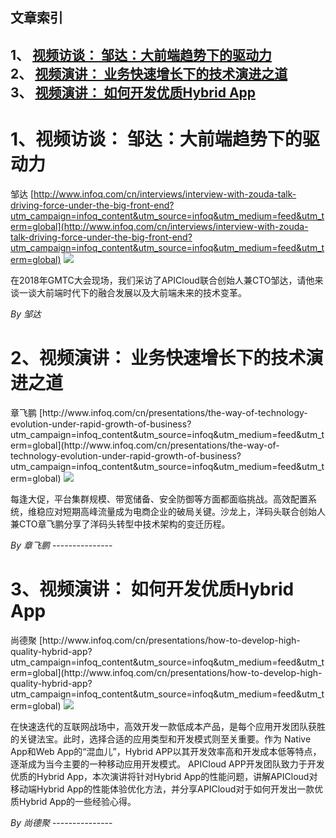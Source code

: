 ## 文章索引
1、 <a href="#1视频访谈-邹达大前端趋势下的驱动力" >视频访谈： 邹达：大前端趋势下的驱动力</a><br/>
2、 <a href="#2视频演讲-业务快速增长下的技术演进之道" >视频演讲： 业务快速增长下的技术演进之道</a><br/>
3、 <a href="#3视频演讲-如何开发优质hybrid-app" >视频演讲： 如何开发优质Hybrid App</a><br/><h1 id="#title_0" >1、视频访谈： 邹达：大前端趋势下的驱动力</h1>
邹达
[http://www.infoq.com/cn/interviews/interview-with-zouda-talk-driving-force-under-the-big-front-end?utm_campaign=infoq_content&utm_source=infoq&utm_medium=feed&utm_term=global](http://www.infoq.com/cn/interviews/interview-with-zouda-talk-driving-force-under-the-big-front-end?utm_campaign=infoq_content&utm_source=infoq&utm_medium=feed&utm_term=global)
<img src="https://res.infoq.com/interviews/interview-with-zouda-talk-driving-force-under-the-big-front-end/zh/mediumimage/zouda270-1532002526863.jpg"/><p>在2018年GMTC大会现场，我们采访了APICloud联合创始人兼CTO邹达，请他来谈一谈大前端时代下的融合发展以及大前端未来的技术变革。</p> <i>By 邹达</i>
---------------
<h1 id="#title_1" >2、视频演讲： 业务快速增长下的技术演进之道</h1>
章飞鹏
[http://www.infoq.com/cn/presentations/the-way-of-technology-evolution-under-rapid-growth-of-business?utm_campaign=infoq_content&utm_source=infoq&utm_medium=feed&utm_term=global](http://www.infoq.com/cn/presentations/the-way-of-technology-evolution-under-rapid-growth-of-business?utm_campaign=infoq_content&utm_source=infoq&utm_medium=feed&utm_term=global)
<img src="https://res.infoq.com/presentations/the-way-of-technology-evolution-under-rapid-growth-of-business/zh/mediumimage/zhangfeipeng270-1532002113938.jpg"/><p>每逢大促，平台集群规模、带宽储备、安全防御等方面都面临挑战。高效配置系统，维稳应对短期高峰流量成为电商企业的破局关键。沙龙上，洋码头联合创始人兼CTO章飞鹏分享了洋码头转型中技术架构的变迁历程。</p> <i>By 章飞鹏</i>
---------------
<h1 id="#title_2" >3、视频演讲： 如何开发优质Hybrid App</h1>
尚德聚
[http://www.infoq.com/cn/presentations/how-to-develop-high-quality-hybrid-app?utm_campaign=infoq_content&utm_source=infoq&utm_medium=feed&utm_term=global](http://www.infoq.com/cn/presentations/how-to-develop-high-quality-hybrid-app?utm_campaign=infoq_content&utm_source=infoq&utm_medium=feed&utm_term=global)
<img src="https://res.infoq.com/presentations/how-to-develop-high-quality-hybrid-app/zh/mediumimage/shangdeliang270-1531482879173.jpg"/><p>在快速迭代的互联网战场中，高效开发一款低成本产品，是每个应用开发团队获胜的关键法宝。此时，选择合适的应用类型和开发模式则至关重要。作为 Native App和Web App的“混血儿”，Hybrid APP以其开发效率高和开发成本低等特点，逐渐成为当今主要的一种移动应用开发模式。 APICloud APP开发团队致力于开发优质的Hybrid App，本次演讲将针对Hybrid App的性能问题，讲解APICloud对移动端Hybrid App的性能体验优化方法，并分享APICloud对于如何开发出一款优质Hybrid App的一些经验心得。</p> <i>By 尚德聚</i>
---------------